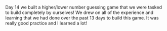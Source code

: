 Day 14 we built a higher/lower number guessing game that we were tasked to build completely by ourselves! We drew on all of the experience and learning that we had done over the past 13 days to build this game. It was really good practice and I learned a lot!

